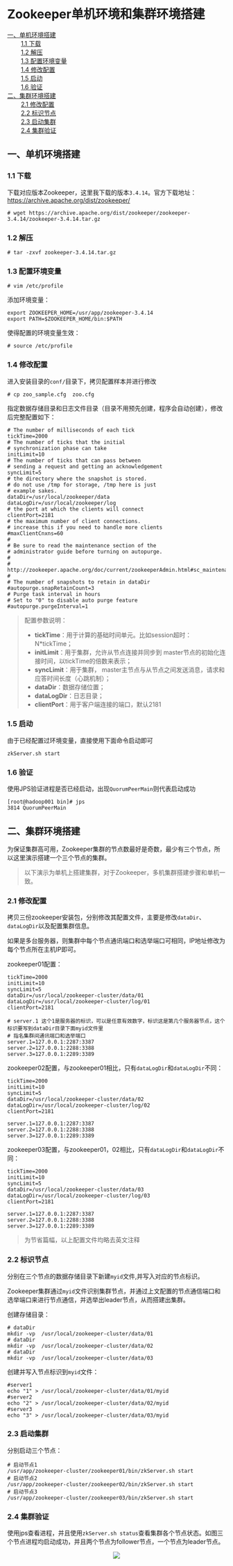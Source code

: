 # Zookeeper单机环境和集群环境搭建

<nav>
<a href="#一单机环境搭建">一、单机环境搭建</a><br/>
&nbsp;&nbsp;&nbsp;&nbsp;&nbsp;&nbsp;&nbsp;&nbsp;<a href="#11-下载">1.1 下载</a><br/>
&nbsp;&nbsp;&nbsp;&nbsp;&nbsp;&nbsp;&nbsp;&nbsp;<a href="#12-解压">1.2 解压</a><br/>
&nbsp;&nbsp;&nbsp;&nbsp;&nbsp;&nbsp;&nbsp;&nbsp;<a href="#13-配置环境变量">1.3 配置环境变量</a><br/>
&nbsp;&nbsp;&nbsp;&nbsp;&nbsp;&nbsp;&nbsp;&nbsp;<a href="#14-修改配置">1.4 修改配置</a><br/>
&nbsp;&nbsp;&nbsp;&nbsp;&nbsp;&nbsp;&nbsp;&nbsp;<a href="#15-启动">1.5 启动</a><br/>
&nbsp;&nbsp;&nbsp;&nbsp;&nbsp;&nbsp;&nbsp;&nbsp;<a href="#16-验证">1.6 验证</a><br/>
<a href="#二集群环境搭建">二、集群环境搭建</a><br/>
&nbsp;&nbsp;&nbsp;&nbsp;&nbsp;&nbsp;&nbsp;&nbsp;<a href="#21-修改配置">2.1 修改配置</a><br/>
&nbsp;&nbsp;&nbsp;&nbsp;&nbsp;&nbsp;&nbsp;&nbsp;<a href="#22-标识节点">2.2 标识节点</a><br/>
&nbsp;&nbsp;&nbsp;&nbsp;&nbsp;&nbsp;&nbsp;&nbsp;<a href="#23-启动集群">2.3 启动集群</a><br/>
&nbsp;&nbsp;&nbsp;&nbsp;&nbsp;&nbsp;&nbsp;&nbsp;<a href="#24-集群验证">2.4 集群验证</a><br/>
</nav>


## 一、单机环境搭建

### 1.1 下载

下载对应版本Zookeeper，这里我下载的版本`3.4.14`。官方下载地址：https://archive.apache.org/dist/zookeeper/

```shell
# wget https://archive.apache.org/dist/zookeeper/zookeeper-3.4.14/zookeeper-3.4.14.tar.gz
```

### 1.2 解压

```shell
# tar -zxvf zookeeper-3.4.14.tar.gz
```

### 1.3 配置环境变量

```shell
# vim /etc/profile
```

添加环境变量：

```shell
export ZOOKEEPER_HOME=/usr/app/zookeeper-3.4.14
export PATH=$ZOOKEEPER_HOME/bin:$PATH
```

使得配置的环境变量生效：

```shell
# source /etc/profile
```

### 1.4 修改配置

进入安装目录的`conf/`目录下，拷贝配置样本并进行修改

```
# cp zoo_sample.cfg  zoo.cfg
```

指定数据存储目录和日志文件目录（目录不用预先创建，程序会自动创建），修改后完整配置如下：

```properties
# The number of milliseconds of each tick
tickTime=2000
# The number of ticks that the initial
# synchronization phase can take
initLimit=10
# The number of ticks that can pass between
# sending a request and getting an acknowledgement
syncLimit=5
# the directory where the snapshot is stored.
# do not use /tmp for storage, /tmp here is just
# example sakes.
dataDir=/usr/local/zookeeper/data
dataLogDir=/usr/local/zookeeper/log
# the port at which the clients will connect
clientPort=2181
# the maximum number of client connections.
# increase this if you need to handle more clients
#maxClientCnxns=60
#
# Be sure to read the maintenance section of the
# administrator guide before turning on autopurge.
#
# http://zookeeper.apache.org/doc/current/zookeeperAdmin.html#sc_maintenance
#
# The number of snapshots to retain in dataDir
#autopurge.snapRetainCount=3
# Purge task interval in hours
# Set to "0" to disable auto purge feature
#autopurge.purgeInterval=1
```

>配置参数说明：
>
>- **tickTime**：用于计算的基础时间单元。比如session超时：N*tickTime；
>- **initLimit**：用于集群，允许从节点连接并同步到 master节点的初始化连接时间，以tickTime的倍数来表示；
>- **syncLimit**：用于集群， master主节点与从节点之间发送消息，请求和应答时间长度（心跳机制）；
>- **dataDir**：数据存储位置；
>- **dataLogDir**：日志目录；
>- **clientPort**：用于客户端连接的端口，默认2181



### 1.5 启动

由于已经配置过环境变量，直接使用下面命令启动即可

```
zkServer.sh start
```

### 1.6 验证

使用JPS验证进程是否已经启动，出现`QuorumPeerMain`则代表启动成功

```shell
[root@hadoop001 bin]# jps
3814 QuorumPeerMain
```



## 二、集群环境搭建

为保证集群高可用，Zookeeper集群的节点数最好是奇数，最少有三个节点，所以这里演示搭建一个三个节点的集群。

> 以下演示为单机上搭建集群，对于Zookeeper，多机集群搭建步骤和单机一致。

### 2.1 修改配置

拷贝三份zookeeper安装包，分别修改其配置文件，主要是修改`dataDir`、`dataLogDir`以及配置集群信息。

如果是多台服务器，则集群中每个节点通讯端口和选举端口可相同，IP地址修改为每个节点所在主机IP即可。

zookeeper01配置：

```shell
tickTime=2000
initLimit=10
syncLimit=5
dataDir=/usr/local/zookeeper-cluster/data/01
dataLogDir=/usr/local/zookeeper-cluster/log/01
clientPort=2181

# server.1 这个1是服务器的标识，可以是任意有效数字，标识这是第几个服务器节点，这个标识要写到dataDir目录下面myid文件里
# 指名集群间通讯端口和选举端口
server.1=127.0.0.1:2287:3387
server.2=127.0.0.1:2288:3388
server.3=127.0.0.1:2289:3389
```

zookeeper02配置，与zookeeper01相比，只有`dataLogDir`和`dataLogDir`不同：

```shell
tickTime=2000
initLimit=10
syncLimit=5
dataDir=/usr/local/zookeeper-cluster/data/02
dataLogDir=/usr/local/zookeeper-cluster/log/02
clientPort=2181

server.1=127.0.0.1:2287:3387
server.2=127.0.0.1:2288:3388
server.3=127.0.0.1:2289:3389
```

zookeeper03配置，与zookeeper01，02相比，只有`dataLogDir`和`dataLogDir`不同：

```shell
tickTime=2000
initLimit=10
syncLimit=5
dataDir=/usr/local/zookeeper-cluster/data/03
dataLogDir=/usr/local/zookeeper-cluster/log/03
clientPort=2181

server.1=127.0.0.1:2287:3387
server.2=127.0.0.1:2288:3388
server.3=127.0.0.1:2289:3389
```

> 为节省篇幅，以上配置文件均略去英文注释

### 2.2 标识节点

分别在三个节点的数据存储目录下新建`myid`文件,并写入对应的节点标识。

Zookeeper集群通过`myid`文件识别集群节点，并通过上文配置的节点通信端口和选举端口来进行节点通信，并选举出leader节点，从而搭建出集群。

创建存储目录：

```shell
# dataDir
mkdir -vp  /usr/local/zookeeper-cluster/data/01
# dataDir
mkdir -vp  /usr/local/zookeeper-cluster/data/02
# dataDir
mkdir -vp  /usr/local/zookeeper-cluster/data/03
```

创建并写入节点标识到`myid`文件：

```shell
#server1
echo "1" > /usr/local/zookeeper-cluster/data/01/myid
#server2
echo "2" > /usr/local/zookeeper-cluster/data/02/myid
#server3
echo "3" > /usr/local/zookeeper-cluster/data/03/myid
```

### 2.3 启动集群

分别启动三个节点：

```shell
# 启动节点1
/usr/app/zookeeper-cluster/zookeeper01/bin/zkServer.sh start
# 启动节点2
/usr/app/zookeeper-cluster/zookeeper02/bin/zkServer.sh start
# 启动节点3
/usr/app/zookeeper-cluster/zookeeper03/bin/zkServer.sh start
```

### 2.4 集群验证

使用jps查看进程，并且使用`zkServer.sh status`查看集群各个节点状态。如图三个节点进程均启动成功，并且两个节点为follower节点，一个节点为leader节点。

<div align="center"> <img  src="https://github.com/heibaiying/BigData-Notes/blob/master/pictures/zookeeper-cluster.png"/> </div>

